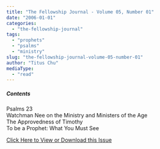 ```yaml
---
title: "The Fellowship Journal - Volume 05, Number 01"
date: "2006-01-01"
categories: 
  - "the-fellowship-journal"
tags: 
  - "prophets"
  - "psalms"
  - "ministry"
slug: "the-fellowship-journal-volume-05-number-01"
author: "Titus Chu"
mediaType: 
  - "read"
---
```


##### Contents

Psalms 23  
Watchman Nee on the Ministry and Ministers of the Age  
The Approvedness of Timothy  
To be a Prophet: What You Must See

[Click Here to View or Download this Issue](/wp-content/uploads/fj-2006-01-vol-05-num-01.pdf)
